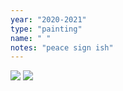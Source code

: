 ```yaml
---
year: "2020-2021"
type: "painting"
name: " "
notes: "peace sign ish"
---
```


![](Paintings_Drawings2020-2021/DSCF3622.JPG)
![](Paintings_Drawings2020-2021/DSCF3623.JPG)

